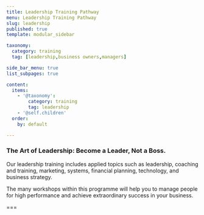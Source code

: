 ```yaml
---
title: Leadership Training Pathway
menu: Leadership Training Pathway
slug: leadership
published: true
template: modular_sidebar

taxonomy:
  category: training
  tag: [leadership,business owners,managers]

side_bar_menu: true
list_subpages: true

content:
  items:
    - '@taxonomy': 
        category: training
        tag: leadership
    - '@self.children'
  order:
    by: default

---
```


### The Art of Leadership: Become a Leader, Not a Boss.

Our leadership training includes applied topics such as leadership, coaching and training, marketing, systems, financial planning, technology, and business strategy. 

The many workshops within this programme will help you to manage people for high performance and achieve extraordinary success in your business.

===
